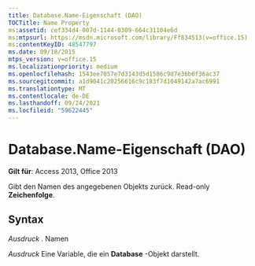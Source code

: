 ```yaml
---
title: Database.Name-Eigenschaft (DAO)
TOCTitle: Name Property
ms:assetid: cef334d4-007d-1144-0309-664c31104e6d
ms:mtpsurl: https://msdn.microsoft.com/library/Ff834513(v=office.15)
ms:contentKeyID: 48547797
ms.date: 09/18/2015
mtps_version: v=office.15
ms.localizationpriority: medium
ms.openlocfilehash: 1543ee7057e7d3143d5d1586c9d7e36b6f36ac37
ms.sourcegitcommit: a1d9041c20256616c9c183f7d1049142a7ac6991
ms.translationtype: MT
ms.contentlocale: de-DE
ms.lasthandoff: 09/24/2021
ms.locfileid: "59622445"
---
```

# <a name="databasename-property-dao"></a>Database.Name-Eigenschaft (DAO)


**Gilt für**: Access 2013, Office 2013

Gibt den Namen des angegebenen Objekts zurück. Read-only **Zeichenfolge**.

## <a name="syntax"></a>Syntax

*Ausdruck* . Namen

*Ausdruck* Eine Variable, die ein **Database** -Objekt darstellt.

